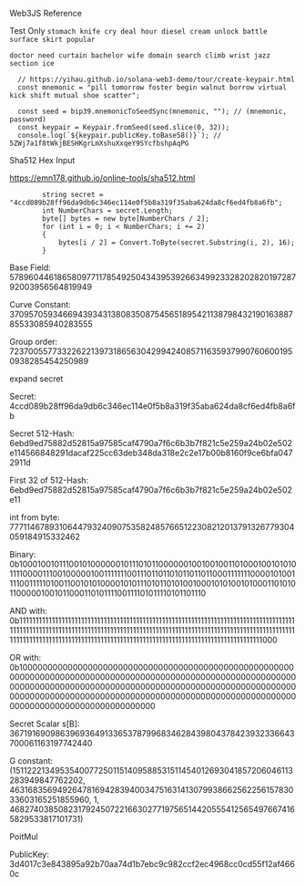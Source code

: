 
Web3JS Reference

Test Only
``` stomach knife cry deal hour diesel cream unlock battle surface skirt popular ```
```
doctor need curtain bachelor wife domain search climb wrist jazz section ice
```
```
  // https://yihau.github.io/solana-web3-demo/tour/create-keypair.html
  const mnemonic = "pill tomorrow foster begin walnut borrow virtual kick shift mutual shoe scatter";

  const seed = bip39.mnemonicToSeedSync(mnemonic, ""); // (mnemonic, password)
  const keypair = Keypair.fromSeed(seed.slice(0, 32));
  console.log(`${keypair.publicKey.toBase58()}`); // 5ZWj7a1f8tWkjBESHKgrLmXshuXxqeY9SYcfbshpAqPG

```
Sha512 Hex Input

https://emn178.github.io/online-tools/sha512.html

```
        string secret = "4ccd089b28ff96da9db6c346ec114e0f5b8a319f35aba624da8cf6ed4fb8a6fb";
        int NumberChars = secret.Length;
        byte[] bytes = new byte[NumberChars / 2];
        for (int i = 0; i < NumberChars; i += 2)
        {
            bytes[i / 2] = Convert.ToByte(secret.Substring(i, 2), 16);
        }
 ```


Base Field: 57896044618658097711785492504343953926634992332820282019728792003956564819949

Curve Constant: 37095705934669439343138083508754565189542113879843219016388785533085940283555

Group order: 7237005577332262213973186563042994240857116359379907606001950938285454250989

expand secret

Secret: 4ccd089b28ff96da9db6c346ec114e0f5b8a319f35aba624da8cf6ed4fb8a6fb

Secret 512-Hash: 6ebd9ed75882d52815a97585caf4790a7f6c6b3b7f821c5e259a24b02e502e114566848291dacaf225cc63deb348da318e2c2e17b00b8160f9ce6bfa0472911d

First 32 of 512-Hash: 6ebd9ed75882d52815a97585caf4790a7f6c6b3b7f821c5e259a24b02e502e11

int from byte: 7771146789310644793240907535824857665122308212013791326779304059184915332462

Binary: 0b1000100101110010100000010111010110000001001001001101000100101010111100001110010000010011111110011101101101011011011000111111100001010011110011111010011001010100001010111010110101001000101010010100011010101100000100101100011010111100111101011110101101110

AND with: 0b11111111111111111111111111111111111111111111111111111111111111111111111111111111111111111111111111111111111111111111111111111111111111111111111111111111111111111111111111111111111111111111111111111111111111111111111111111111111111111111111111111111111000

OR with: 0b100000000000000000000000000000000000000000000000000000000000000000000000000000000000000000000000000000000000000000000000000000000000000000000000000000000000000000000000000000000000000000000000000000000000000000000000000000000000000000000000000000000000000

Secret Scalar s[B]: 36719169098639693649133653787996834628439804378423932336643700061163197742440

G constant: (15112221349535400772501151409588531511454012693041857206046113283949847762202, 46316835694926478169428394003475163141307993866256225615783033603165251855960, 1, 46827403850823179245072216630277197565144205554125654976674165829533817101731)

PoitMul

PublicKey: 3d4017c3e843895a92b70aa74d1b7ebc9c982ccf2ec4968cc0cd55f12af4660c
